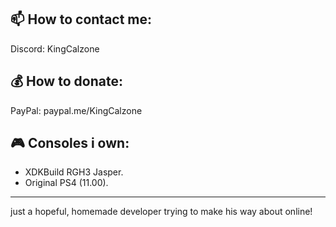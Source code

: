 📫 How to contact me:
---
Discord: KingCalzone

💰 How to donate:
---
PayPal: paypal.me/KingCalzone

## 🎮 Consoles i own:
- XDKBuild RGH3 Jasper.
- Original PS4 (11.00).

---

just a hopeful, homemade developer trying to make his way about online! 
<!---
KingCalzone/KingCalzone is a ✨ special ✨ repository because its `README.md` (this file) appears on your GitHub profile.
You can click the Preview link to take a look at your changes.
--->
